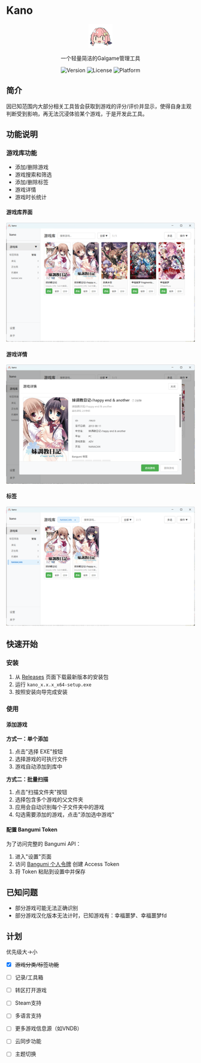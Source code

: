 # Kano

<div align="center">
  <img src="src-tauri/icons/128x128.png" alt="Kano Logo" width="64" height="64">
  
  一个轻量简洁的Galgame管理工具
  
  ![Version](https://img.shields.io/badge/version-0.1.0-blue)
  ![License](https://img.shields.io/badge/license-MIT-green)
  ![Platform](https://img.shields.io/badge/platform-Windows-lightgrey)
</div>

##  简介
因已知范围内大部分相关工具皆会获取到游戏的评分/评价并显示，使得自身主观判断受到影响，再无法沉浸体验某个游戏，于是开发此工具。

## 功能说明

### 游戏库功能

- 添加/删除游戏
- 游戏搜索和筛选
- 添加/删除标签
- 游戏详情
- 游戏时长统计

#### 游戏库界面
![游戏库](readme_image/game_library.png)

#### 游戏详情
![游戏详情](readme_image/game_info.png)

#### 标签
![游戏详情](readme_image/library_tag.png)

##  快速开始

### 安装

1. 从 [Releases](https://github.com/shiodd/testGalManager/releases) 页面下载最新版本的安装包
2. 运行 `kano_x.x.x_x64-setup.exe`
3. 按照安装向导完成安装

### 使用

#### 添加游戏

**方式一：单个添加**
1. 点击"选择 EXE"按钮
2. 选择游戏的可执行文件
3. 游戏自动添加到库中

**方式二：批量扫描**
1. 点击"扫描文件夹"按钮
2. 选择包含多个游戏的父文件夹
3. 应用会自动识别每个子文件夹中的游戏
4. 勾选需要添加的游戏，点击"添加选中游戏"

#### 配置 Bangumi Token

为了访问完整的 Bangumi API：

1. 进入"设置"页面
2. 访问 [Bangumi 个人令牌](https://next.bgm.tv/demo/access-token) 创建 Access Token
3. 将 Token 粘贴到设置中并保存

## 已知问题

- 部分游戏可能无法正确识别
- 部分游戏汉化版本无法计时，已知游戏有：幸福噩梦、幸福噩梦fd

## 计划

优先级大→小
- [x] ~~游戏分类/标签功能~~
- [ ] 记录/工具箱
- [ ] 转区打开游戏
- [ ] Steam支持
- [ ] 多语言支持
- [ ] 更多游戏信息源（如VNDB）
- [ ] 云同步功能
- [ ] 主题切换


